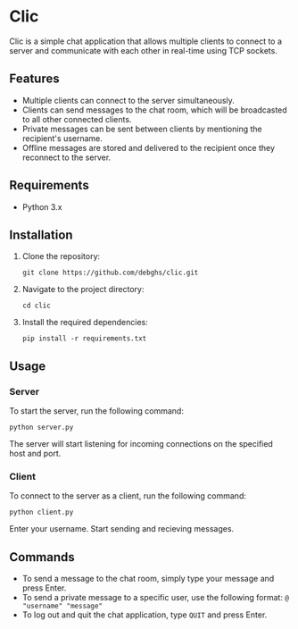 # Clic

Clic is a simple chat application that allows multiple clients to connect to a server and communicate with each other in real-time using TCP sockets.

## Features

- Multiple clients can connect to the server simultaneously.
- Clients can send messages to the chat room, which will be broadcasted to all other connected clients.
- Private messages can be sent between clients by mentioning the recipient's username.
- Offline messages are stored and delivered to the recipient once they reconnect to the server.

## Requirements

- Python 3.x

## Installation

1. Clone the repository:

    ```
    git clone https://github.com/debghs/clic.git
    ```

2. Navigate to the project directory:

    ```
    cd clic
    ```

3. Install the required dependencies:

    ```
    pip install -r requirements.txt
    ```

## Usage

### Server

To start the server, run the following command:

```
python server.py
```

The server will start listening for incoming connections on the specified host and port.

### Client
To connect to the server as a client, run the following command:

```
python client.py
```
Enter your username.
Start sending and recieving messages.

## Commands
- To send a message to the chat room, simply type your message and press Enter.
- To send a private message to a specific user, use the following format: ``` @ "username" "message" ```
- To log out and quit the chat application, type ```QUIT``` and press Enter.

